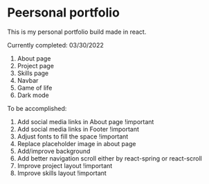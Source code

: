 # Peersonal portfolio

This is my personal portfolio build made in react.

Currently completed: 03/30/2022

1. About page
2. Project page
3. Skills page
4. Navbar
5. Game of life
6. Dark mode

To be accomplished:

1. Add social media links in About page !important
2. Add social media links in Footer !important
3. Adjust fonts to fill the space !important
4. Replace placeholder image in about page
5. Add/improve background
6. Add better navigation scroll either by react-spring or react-scroll
7. Improve project layout !important
8. Improve skills layout !important
